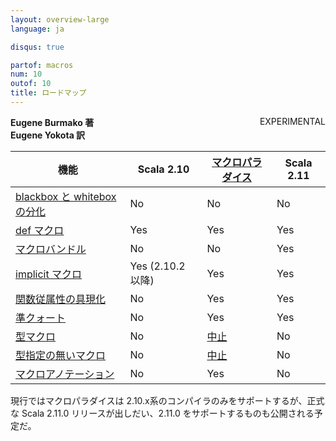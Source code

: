 ```yaml
---
layout: overview-large
language: ja

disqus: true

partof: macros
num: 10
outof: 10
title: ロードマップ
---
```


<span class="label warning" style="float: right;">EXPERIMENTAL</span>

**Eugene Burmako 著**<br>
**Eugene Yokota 訳**

| 機能                                                                           | Scala 2.10         | [マクロパラダイス](/ja/overviews/macros/paradise.html)                                         | Scala 2.11   |
|-----------------------------------------------------------------------------------|--------------------|-------------------------------------------------------------------------------------------|--------------|
| [blackbox と whitebox の分化](/ja/overviews/macros/blackbox-whitebox.html)                                     | No                | No                                                                                       | No          |
| [def マクロ](/ja/overviews/macros/overview.html)                                     | Yes                | Yes                                                                                       | Yes          |
| [マクロバンドル](/ja/overviews/macros/bundles.html)                                   | No                 | No                                                                                        | Yes          |
| [implicit マクロ](/ja/overviews/macros/implicits.html)                               | Yes (2.10.2 以降) | Yes                                                                                       | Yes          |
| [関数従属性の具現化](/ja/overviews/macros/implicits.html#fundep_materialization) | No                 | Yes                                                                              | Yes |
| [準クォート](/ja/overviews/macros/quasiquotes.html)                                 | No                 | Yes                                                                                       | Yes          |
| [型マクロ](/ja/overviews/macros/typemacros.html)                                  | No                 | [中止](http://scalamacros.org/news/2013/08/05/macro-paradise-2.0.0-snapshot.html) | No           |
| [型指定の無いマクロ](/ja/overviews/macros/untypedmacros.html)                            | No                 | [中止](http://scalamacros.org/news/2013/08/05/macro-paradise-2.0.0-snapshot.html) | No           |
| [マクロアノテーション](/ja/overviews/macros/annotations.html)                           | No                 | Yes                                                                                       | No        |

現行ではマクロパラダイスは 2.10.x系のコンパイラのみをサポートするが、正式な Scala 2.11.0 リリースが出しだい、2.11.0 をサポートするものも公開される予定だ。
